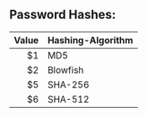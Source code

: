 
## Password Hashes:

| Value | Hashing-Algorithm |
|-----:|---------------|
|    $1|            MD5|
|    $2|       Blowfish|
|    $5|        SHA-256|
|    $6|        SHA-512|
